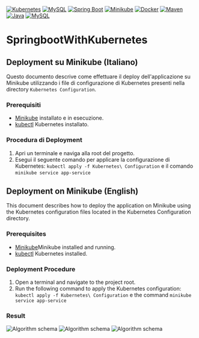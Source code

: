 [![Kubernetes](https://img.shields.io/badge/Kubernetes-Deployment-blue?logo=kubernetes)](https://kubernetes.io/)
[![MySQL](https://img.shields.io/badge/MySQL-Database-orange?logo=mysql)](https://www.mysql.com/)
[![Spring Boot](https://img.shields.io/badge/Spring_Boot-Container-green?logo=spring)](https://spring.io/projects/spring-boot)
[![Minikube](https://img.shields.io/badge/Minikube-Kubernetes%20Local%20Cluster-blue?logo=minikube)](https://minikube.sigs.k8s.io/docs/start/)
[![Docker](https://img.shields.io/badge/Docker-Container%20Platform-blue?logo=docker)](https://www.docker.com/)
[![Maven](https://img.shields.io/badge/Apache_Maven-Build%20Automation-red?logo=apache-maven)](https://maven.apache.org/)
[![Java](https://img.shields.io/badge/Java-Programming%20Language-red?logo=java)](https://www.java.com/)
[![MySQL](https://img.shields.io/badge/MySQL-Database-orange?logo=mysql)](https://www.mysql.com/)
# SpringbootWithKubernetes

## Deployment su Minikube (Italiano)

Questo documento descrive come effettuare il deploy dell'applicazione su Minikube utilizzando i file di configurazione di Kubernetes presenti nella directory `Kubernetes Configuration`.

### Prerequisiti

- [Minikube](https://minikube.sigs.k8s.io/docs/start/) installato e in esecuzione.
- [kubectl](https://kubernetes.io/docs/tasks/tools/install-kubectl/) Kubernetes installato.

### Procedura di Deployment

1. Apri un terminale e naviga alla root del progetto.
2. Esegui il seguente comando per applicare la configurazione di Kubernetes:
   ``` kubectl apply -f Kubernetes\ Configuration ``` e il comando 
   ``` minikube service app-service ```

## Deployment on Minikube (English)
This document describes how to deploy the application on Minikube using the Kubernetes configuration files located in the Kubernetes Configuration directory.
### Prerequisites

- [Minikube](https://minikube.sigs.k8s.io/docs/start/)Minikube installed and running.
- [kubectl](https://kubernetes.io/docs/tasks/tools/install-kubectl/) Kubernetes installed.
###  Deployment Procedure

  1. Open a terminal and navigate to the project root.
  2. Run the following command to apply the Kubernetes configuration:
     ``` kubectl apply -f Kubernetes\ Configuration ``` e the command
     ``` minikube service app-service ```
### Result
![Algorithm schema](./img/screen1.png)
![Algorithm schema](./img/screen2.png)
![Algorithm schema](./img/screen3.png)

